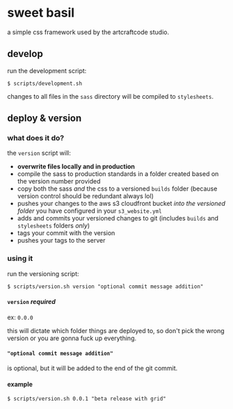 # sweet basil

a simple css framework used by the artcraftcode studio.

## develop

run the development script:

```
$ scripts/development.sh
```

changes to all files in the `sass` directory will be compiled to `stylesheets`.

## deploy & version

### what does it do?

the `version` script will:

- **overwrite files locally and in production**
- compile the sass to production standards in a folder created based on the version number provided
- copy both the sass *and* the css to a versioned `builds` folder (because version control should be redundant always lol)
- pushes your changes to the aws s3 cloudfront bucket *into the versioned folder* you have configured in your `s3_website.yml` 
- adds and commits your versioned changes to git (includes `builds` and `stylesheets` folders *only*)
- tags your commit with the version
- pushes your tags to the server

### using it

run the versioning script:

```
$ scripts/version.sh version "optional commit message addition"
```

#### `version` *required*

ex: `0.0.0`

this will dictate which folder things are deployed to, so don't pick the wrong version or you are gonna fuck up everything.

#### `"optional commit message addition"`

is optional, but it will be added to the end of the git commit.

#### example

```
$ scripts/version.sh 0.0.1 "beta release with grid"
```